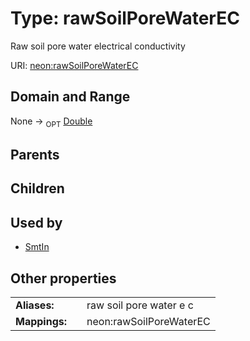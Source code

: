
# Type: rawSoilPoreWaterEC


Raw soil pore water electrical conductivity

URI: [neon:rawSoilPoreWaterEC](https://data.neonscience.org/rawSoilPoreWaterEC)


## Domain and Range

None ->  <sub>OPT</sub> [Double](types/Double.md)

## Parents


## Children


## Used by

 * [SmtIn](SmtIn.md)

## Other properties

|  |  |  |
| --- | --- | --- |
| **Aliases:** | | raw soil pore water e c |
| **Mappings:** | | neon:rawSoilPoreWaterEC |

